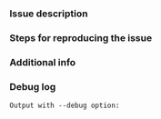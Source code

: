 ### Issue description
<!-- Please, shortly describe the issue here. -->

### Steps for reproducing the issue
<!-- How it can be reproduced? Include all important steps. -->

### Additional info
<!-- Please mention what distribution you are using. -->

### Debug log
<!-- Paste a debug log of the failing command (add --debug option) between the markers below (to keep raw debug format).-->
<!-- We need a lot of information from the debug log; without it, we cannot process your report. -->
<!-- Debug log does not contain any private information. Do not paste private data; we'll ask you for more information if needed. -->
```
Output with --debug option:

```
<!-- NOTE: WITHOUT DEBUG LOG, THE BUG REPORT WILL BE CLOSED. ALSO, PLEASE DO NOT TRY TO REMOVE PARTS OF THE DEBUG LOG! -->
